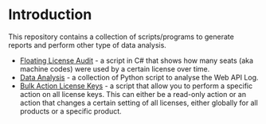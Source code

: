 # Introduction
This repository contains a collection of scripts/programs to generate reports and perform other type of data analysis.

* [Floating License Audit](https://github.com/Cryptolens/reporting-tools/tree/master/FloatingLicenseAudit) -  a script in C# that shows how
many seats (aka machine codes) were used by a certain license over time.
* [Data Analysis](https://github.com/Cryptolens/reporting-tools/tree/master/DataAnalysis) - a collection of Python script to analyse
the Web API Log.
* [Bulk Action License Keys](https://github.com/Cryptolens/reporting-tools/tree/master/BulkActionLicenseKeys) - a script that allow you to perform a specific action on all license keys. This can either be a read-only action or an action that changes a certain setting of all licenses, either globally for all products or a specific product.
